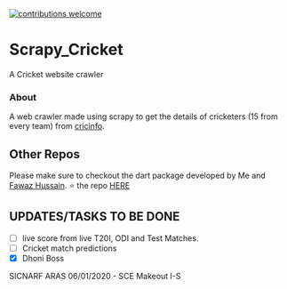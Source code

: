 [![contributions welcome](https://img.shields.io/badge/contributions-welcome-brightgreen.svg?style=flat)](https://github.com/dwyl/esta/issues)

# Scrapy_Cricket
A Cricket website crawler

### About 
A web crawler made using scrapy to get the details of cricketers (15 from every team) from [cricinfo](https://www.espncricinfo.com/).

## Other Repos
Please make sure to checkout the dart package developed by Me and [Fawaz Hussain](https://github.com/fawazhussain).
:star: the repo [HERE](https://pub.dev/packages/flutter_otp)

## UPDATES/TASKS TO BE DONE

- [ ] live score from live T20I, ODI and Test Matches.
- [ ] Cricket match predictions
- [X] Dhoni Boss

SICNARF ARAS
06/01/2020 - SCE Makeout I-S 
